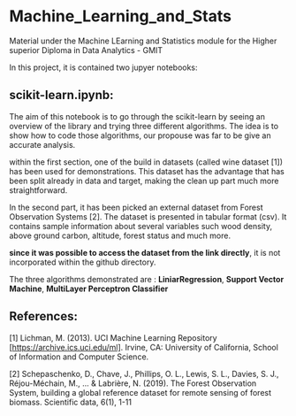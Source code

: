 # Machine_Learning_and_Stats
Material under the Machine LEarning and Statistics module for the Higher superior Diploma in Data Analytics - GMIT

In this project, it is contained two jupyer notebooks:

## scikit-learn.ipynb:

The aim of this notebook is to go through the scikit-learn by seeing an overview of the library and trying three different algorithms. The idea is to show how to code those algorithms, our propouse was far to be give an accurate analysis.

within the first section, one of the build in datasets (called wine dataset [1]) has been used for demonstrations. This dataset has the advantage that has been split already in data and target, making the clean up part much more straightforward.

In the second part, it has been picked an external dataset from Forest Observation Systems [2]. The dataset is presented in tabular format (csv). It contains sample information about several variables such wood density, above ground carbon, altitude, forest status and much more. 

**since it was possible to access the dataset from the link directly**, it is not incorporated within the github directory. 

The three algorithms demonstrated are : **LiniarRegression**, **Support Vector Machine**, **MultiLayer Perceptron Classifier**


## References:

[1] Lichman, M. (2013). UCI Machine Learning Repository [https://archive.ics.uci.edu/ml]. Irvine, CA: University of California, School of Information and Computer Science.

[2] Schepaschenko, D., Chave, J., Phillips, O. L., Lewis, S. L., Davies, S. J., Réjou-Méchain, M., ... & Labrière, N. (2019). The Forest Observation System, building a global reference dataset for remote sensing of forest biomass. Scientific data, 6(1), 1-11